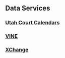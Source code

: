 ## Data Services

### [Utah Court Calendars](/data-services/utcourts.md)

### [VINE](/data-services/vine.md)

### [XChange](/data-services/xchange.md)
